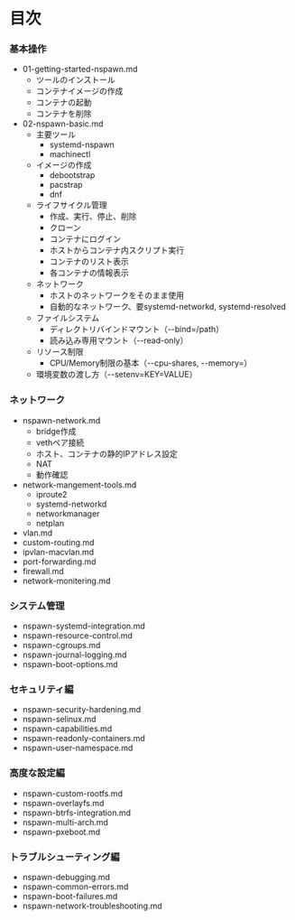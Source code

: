 # 目次

### 基本操作
- 01-getting-started-nspawn.md
    - ツールのインストール
    - コンテナイメージの作成
    - コンテナの起動
    - コンテナを削除
- 02-nspawn-basic.md
    - 主要ツール
        - systemd-nspawn
        - machinectl
    - イメージの作成
        - debootstrap
        - pacstrap
        - dnf
    - ライフサイクル管理
        - 作成、実行、停止、削除
        - クローン
        - コンテナにログイン
        - ホストからコンテナ内スクリプト実行
        - コンテナのリスト表示
        - 各コンテナの情報表示
    - ネットワーク
        - ホストのネットワークをそのまま使用
        - 自動的なネットワーク、要systemd-networkd, systemd-resolved
    - ファイルシステム
        - ディレクトリバインドマウント（--bind=/path）
        - 読み込み専用マウント（--read-only）
    - リソース制限
        - CPU/Memory制限の基本（--cpu-shares, --memory=）
    - 環境変数の渡し方（--setenv=KEY=VALUE）

### ネットワーク
- nspawn-network.md
    - bridge作成
    - vethペア接続
    - ホスト、コンテナの静的IPアドレス設定
    - NAT
    - 動作確認
- network-mangement-tools.md
    - iproute2
    - systemd-networkd
    - networkmanager
    - netplan
- vlan.md
- custom-routing.md
- ipvlan-macvlan.md
- port-forwarding.md
- firewall.md
- network-monitering.md

### システム管理
- nspawn-systemd-integration.md
- nspawn-resource-control.md
- nspawn-cgroups.md
- nspawn-journal-logging.md
- nspawn-boot-options.md

### セキュリティ編
- nspawn-security-hardening.md
- nspawn-selinux.md
- nspawn-capabilities.md
- nspawn-readonly-containers.md
- nspawn-user-namespace.md

### 高度な設定編
- nspawn-custom-rootfs.md
- nspawn-overlayfs.md
- nspawn-btrfs-integration.md
- nspawn-multi-arch.md
- nspawn-pxeboot.md

### トラブルシューティング編
- nspawn-debugging.md
- nspawn-common-errors.md
- nspawn-boot-failures.md
- nspawn-network-troubleshooting.md

